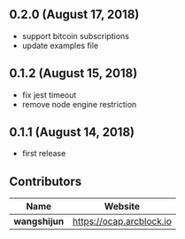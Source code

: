 ## 0.2.0 (August 17, 2018)
  - support bitcoin subscriptions
  - update examples file

## 0.1.2 (August 15, 2018)
  - fix jest timeout
  - remove node engine restriction

## 0.1.1 (August 14, 2018)
  - first release


## Contributors

| Name           | Website                    |
| -------------- | -------------------------- |
| **wangshijun** | <https://ocap.arcblock.io> |
